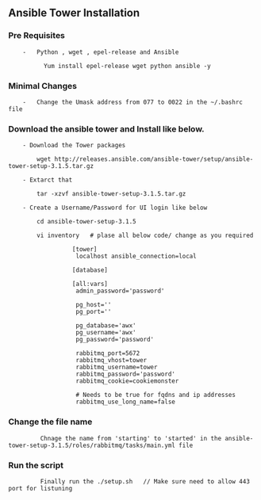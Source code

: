 ## Ansible Tower Installation 

### Pre Requisites

        -   Python , wget , epel-release and Ansible
        
              Yum install epel-release wget python ansible -y
            
            
### Minimal Changes

        -   Change the Umask address from 077 to 0022 in the ~/.bashrc file
        
### Download the ansible tower and Install like below.


        - Download the Tower packages
          
            wget http://releases.ansible.com/ansible-tower/setup/ansible-tower-setup-3.1.5.tar.gz
          
        - Extarct that 
        
            tar -xzvf ansible-tower-setup-3.1.5.tar.gz
           
        - Create a Username/Password for UI login like below
        
            cd ansible-tower-setup-3.1.5

            vi inventory   # plase all below code/ change as you required
        
                      [tower]
                       localhost ansible_connection=local

                      [database]

                      [all:vars]
                       admin_password='password'

                       pg_host=''
                       pg_port=''

                       pg_database='awx'
                       pg_username='awx'
                       pg_password='password'

                       rabbitmq_port=5672
                       rabbitmq_vhost=tower
                       rabbitmq_username=tower
                       rabbitmq_password='password'
                       rabbitmq_cookie=cookiemonster

                       # Needs to be true for fqdns and ip addresses
                       rabbitmq_use_long_name=false
                       
                       
### Change the file name

             Chnage the name from 'starting' to 'started' in the ansible-tower-setup-3.1.5/roles/rabbitmq/tasks/main.yml file

### Run the script

             Finally run the ./setup.sh   // Make sure need to allow 443 port for listuning
